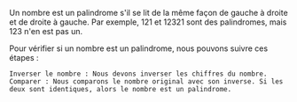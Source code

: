 Un nombre est un palindrome s'il se lit de la même façon de gauche à droite et de droite à gauche. Par exemple, 121 et 12321 sont des palindromes, mais 123 n'en est pas un.

Pour vérifier si un nombre est un palindrome, nous pouvons suivre ces étapes :

    Inverser le nombre : Nous devons inverser les chiffres du nombre.
    Comparer : Nous comparons le nombre original avec son inverse. Si les deux sont identiques, alors le nombre est un palindrome.

